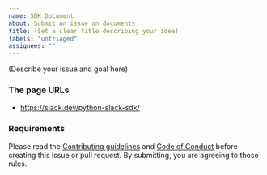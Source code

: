 ```yaml
---
name: SDK Document
about: Submit an issue on documents
title: (Set a clear title describing your idea)
labels: "untriaged"
assignees: ""
---
```


(Describe your issue and goal here)

### The page URLs

- https://slack.dev/python-slack-sdk/

### Requirements

Please read the [Contributing guidelines](https://github.com/slackapi/python-slack-sdk/blob/main/.github/contributing.md) and [Code of Conduct](https://slackhq.github.io/code-of-conduct) before creating this issue or pull request. By submitting, you are agreeing to those rules.
